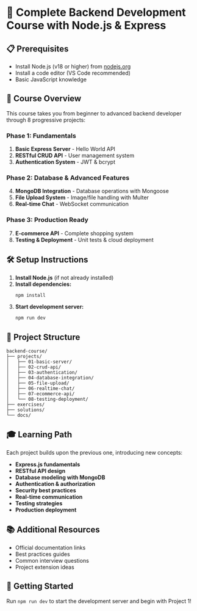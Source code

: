 # 🚀 Complete Backend Development Course with Node.js & Express

## 📋 Prerequisites
- Install Node.js (v18 or higher) from [nodejs.org](https://nodejs.org)
- Install a code editor (VS Code recommended)
- Basic JavaScript knowledge

## 🎯 Course Overview

This course takes you from beginner to advanced backend developer through 8 progressive projects:

### Phase 1: Fundamentals
1. **Basic Express Server** - Hello World API
2. **RESTful CRUD API** - User management system
3. **Authentication System** - JWT & bcrypt

### Phase 2: Database & Advanced Features
4. **MongoDB Integration** - Database operations with Mongoose
5. **File Upload System** - Image/file handling with Multer
6. **Real-time Chat** - WebSocket communication

### Phase 3: Production Ready
7. **E-commerce API** - Complete shopping system
8. **Testing & Deployment** - Unit tests & cloud deployment

## 🛠️ Setup Instructions

1. **Install Node.js** (if not already installed)
2. **Install dependencies:**
   ```bash
   npm install
   ```
3. **Start development server:**
   ```bash
   npm run dev
   ```

## 📁 Project Structure

```
backend-course/
├── projects/
│   ├── 01-basic-server/
│   ├── 02-crud-api/
│   ├── 03-authentication/
│   ├── 04-database-integration/
│   ├── 05-file-upload/
│   ├── 06-realtime-chat/
│   ├── 07-ecommerce-api/
│   └── 08-testing-deployment/
├── exercises/
├── solutions/
└── docs/
```

## 🎓 Learning Path

Each project builds upon the previous one, introducing new concepts:

- **Express.js fundamentals**
- **RESTful API design**
- **Database modeling with MongoDB**
- **Authentication & authorization**
- **Security best practices**
- **Real-time communication**
- **Testing strategies**
- **Production deployment**

## 📚 Additional Resources

- Official documentation links
- Best practices guides
- Common interview questions
- Project extension ideas

## 🚀 Getting Started

Run `npm run dev` to start the development server and begin with Project 1!